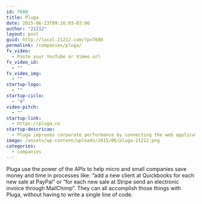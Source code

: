 ```yaml
---
id: 7680
title: Pluga
date: 2015-06-23T09:16:03-03:00
author: "21212"
layout: post
guid: http://local.21212.com/?p=7680
permalink: /companies/pluga/
fv_video:
  - Paste your YouTube or Vimeo url
fv_video_id:
  - ""
fv_video_img:
  - ""
startup-logo:
  - ""
startup-ciclo:
  - "4"
video-pitch:
  - ""
startup-link:
  - https://pluga.co
startup-descricao:
  - Pluga improves corporate performance by connecting the web applications enterprises use in daily routines.
image: /assets/wp-content/uploads/2015/06/pluga-21212.png
categories:
  - companies
---
```

Pluga use the power of the APIs to help micro and small companies save money and time in processes like: &#8220;add a new client at Quickbooks for each new sale at PayPal&#8221; or &#8220;for each new sale at Stripe send an electronic invoice through MailChimp&#8221;. They can all accomplish those things with Pluga, without having to write a single line of code.